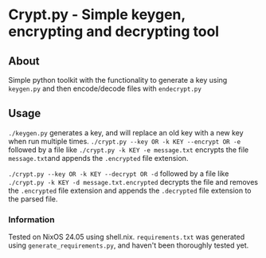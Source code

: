 # Crypt.py - Simple keygen, encrypting and decrypting tool

## About
Simple python toolkit with the functionality to generate a key using ```keygen.py``` and then encode/decode files with ```endecrypt.py```


## Usage
```./keygen.py``` generates a key, and will replace an old key with a new key when run multiple times.
```./crypt.py --key OR -k KEY --encrypt OR -e``` followed by a file like ```./crypt.py -k KEY -e message.txt``` encrypts the file ```message.txt```and appends the ```.encrypted``` file extension.

```./crypt.py --key OR -k KEY --decrypt OR -d``` followed by a file like ```./crypt.py -k KEY -d message.txt.encrypted``` decrypts the file and removes the ```.encrypted``` file extension and appends the ```.decrypted``` file extension to the parsed file.

### Information
Tested on NixOS 24.05 using shell.nix. 
```requirements.txt``` was generated using ```generate_requirements.py```, and haven't been thoroughly tested yet.


